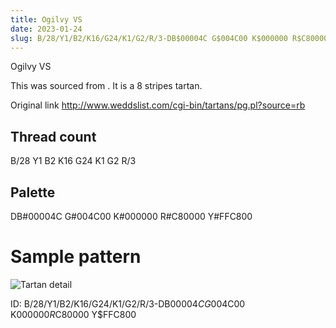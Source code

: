 ```yaml
---
title: Ogilvy VS
date: 2023-01-24
slug: B/28/Y1/B2/K16/G24/K1/G2/R/3-DB$00004C G$004C00 K$000000 R$C80000 Y$FFC800
---
```

Ogilvy VS

This was sourced from <no value>.  It is a 8 stripes tartan.

Original link http://www.weddslist.com/cgi-bin/tartans/pg.pl?source=rb

## Thread count
B/28 Y1 B2 K16 G24 K1 G2 R/3

## Palette
DB#00004C G#004C00 K#000000 R#C80000 Y#FFC800

# Sample pattern

![Tartan detail](tartan.png "B/28 Y1 B2 K16 G24 K1 G2 R/3 tartan")

ID: B/28/Y1/B2/K16/G24/K1/G2/R/3-DB$00004C G$004C00 K$000000 R$C80000 Y$FFC800